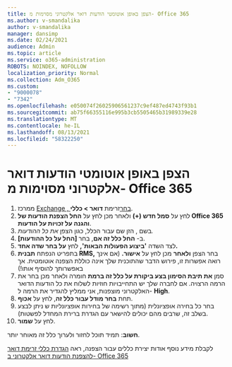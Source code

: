 ```yaml
---
title: הצפן באופן אוטומטי הודעות דואר אלקטרוני מסוימות מ- Office 365
ms.author: v-smandalika
author: v-smandalika
manager: dansimp
ms.date: 02/24/2021
audience: Admin
ms.topic: article
ms.service: o365-administration
ROBOTS: NOINDEX, NOFOLLOW
localization_priority: Normal
ms.collection: Adm_O365
ms.custom:
- "9000078"
- "7342"
ms.openlocfilehash: e050074f26025906561237c9ef487ed4743f93b1
ms.sourcegitcommit: ab75f66355116e995b3cb5505465b31989339e28
ms.translationtype: MT
ms.contentlocale: he-IL
ms.lasthandoff: 08/13/2021
ms.locfileid: "58322250"
---
```

# <a name="automatically-encrypt-certain-email-messages-from-office-365"></a>הצפן באופן אוטומטי הודעות דואר אלקטרוני מסוימות מ- Office 365

1. ממרכז [Exchange , בחר](https://outlook.office365.com/ecp/)זרימת **דואר > כללי**. 
2. לחץ על **סמל חדש (+)** ולאחר מכן לחץ על **החל הצפנת הודעות של Office 365 והגנה על זכויות על הודעות**.
3. בשם , הזן שם עבור הכלל, כגון הצפן *את כל ההודעות.*
4. ב- **החל כלל זה אם**, בחר **[החל על כל ההודעות]**. 
5. לצד השדה **'ביצוע הפעולות הבאות',** לחץ **על בחר שדה אחד.** 
6. בתפריט הנפתח **תבנית RMS,** בחר הצפן **ולאחר** מכן לחץ על **אישור.** (אם אינך רואה אפשרות זו, פירוש הדבר שהתוכנית שלך אינה כוללת הצפנה אוטומטית. אך באפשרותך להוסיף אותו!)
7. סמן **את תיבת הסימון בצע ביקורת על כלל זה ברמת** חומרה ולאחר מכן בחר את הרמה הרצויה. אם לחברה שלך יש התחייבויות חוזיות לשלוח את כל הודעות הדואר האלקטרוני מוצפנות, אני ממליץ להגדיר את הרמה ל- **High**.
8. תחת **בחר מודל עבור כלל זה**, לחץ על **אכוף**. 
9. בחר כל בחירה אופציונלית (מתוך רשימה של בחירות אופציונליות ש ניתן לבצע בשלב זה, שרבים מהם יכולים להישאר עם הגדרת ברירת המחדל לפשטות).
10. לחץ על **שמור**.

**חשוב**: תמיד תוכל לחזור ולערוך כלל זה מאוחר יותר.

לקבלת מידע נוסף אודות יצירת כללים עבור הצפנה, ראה [הגדרת כללי זרימת דואר להצפנת הודעות דואר אלקטרוני ב- Office 365](https://docs.microsoft.com/microsoft-365/compliance/define-mail-flow-rules-to-encrypt-email)

